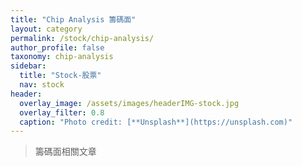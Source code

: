 ```yaml
---
title: "Chip Analysis 籌碼面"
layout: category
permalink: /stock/chip-analysis/
author_profile: false
taxonomy: chip-analysis
sidebar:
  title: "Stock-股票"
  nav: stock
header:
  overlay_image: /assets/images/headerIMG-stock.jpg
  overlay_filter: 0.8
  caption: "Photo credit: [**Unsplash**](https://unsplash.com)"
---
```


> 籌碼面相關文章